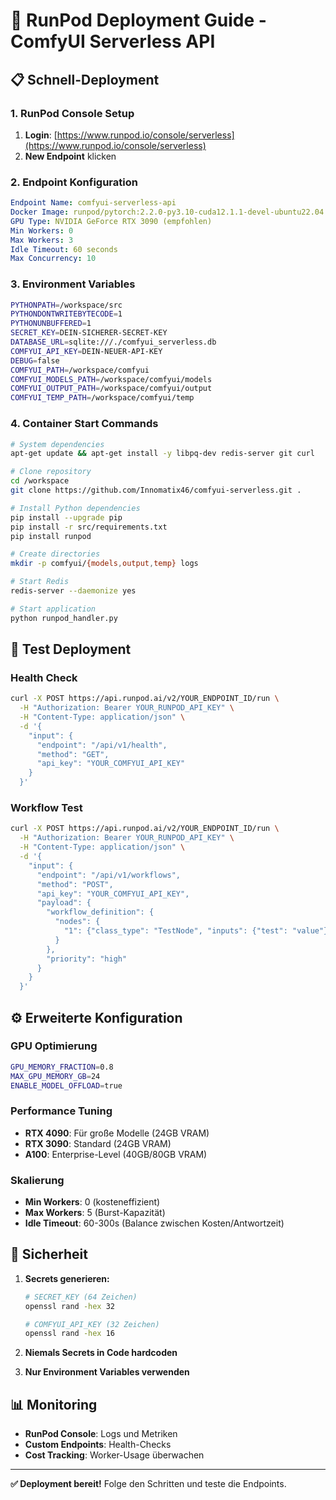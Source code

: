 # 🚀 RunPod Deployment Guide - ComfyUI Serverless API

## 📋 Schnell-Deployment

### 1. RunPod Console Setup

1. **Login**: [https://www.runpod.io/console/serverless](https://www.runpod.io/console/serverless)
2. **New Endpoint** klicken

### 2. Endpoint Konfiguration

```yaml
Endpoint Name: comfyui-serverless-api
Docker Image: runpod/pytorch:2.2.0-py3.10-cuda12.1.1-devel-ubuntu22.04
GPU Type: NVIDIA GeForce RTX 3090 (empfohlen)
Min Workers: 0
Max Workers: 3
Idle Timeout: 60 seconds
Max Concurrency: 10
```

### 3. Environment Variables

```bash
PYTHONPATH=/workspace/src
PYTHONDONTWRITEBYTECODE=1
PYTHONUNBUFFERED=1
SECRET_KEY=DEIN-SICHERER-SECRET-KEY
DATABASE_URL=sqlite:///./comfyui_serverless.db
COMFYUI_API_KEY=DEIN-NEUER-API-KEY
DEBUG=false
COMFYUI_PATH=/workspace/comfyui
COMFYUI_MODELS_PATH=/workspace/comfyui/models
COMFYUI_OUTPUT_PATH=/workspace/comfyui/output
COMFYUI_TEMP_PATH=/workspace/comfyui/temp
```

### 4. Container Start Commands

```bash
# System dependencies
apt-get update && apt-get install -y libpq-dev redis-server git curl

# Clone repository
cd /workspace
git clone https://github.com/Innomatix46/comfyui-serverless.git .

# Install Python dependencies
pip install --upgrade pip
pip install -r src/requirements.txt
pip install runpod

# Create directories
mkdir -p comfyui/{models,output,temp} logs

# Start Redis
redis-server --daemonize yes

# Start application
python runpod_handler.py
```

## 🧪 Test Deployment

### Health Check
```bash
curl -X POST https://api.runpod.ai/v2/YOUR_ENDPOINT_ID/run \
  -H "Authorization: Bearer YOUR_RUNPOD_API_KEY" \
  -H "Content-Type: application/json" \
  -d '{
    "input": {
      "endpoint": "/api/v1/health",
      "method": "GET",
      "api_key": "YOUR_COMFYUI_API_KEY"
    }
  }'
```

### Workflow Test
```bash
curl -X POST https://api.runpod.ai/v2/YOUR_ENDPOINT_ID/run \
  -H "Authorization: Bearer YOUR_RUNPOD_API_KEY" \
  -H "Content-Type: application/json" \
  -d '{
    "input": {
      "endpoint": "/api/v1/workflows",
      "method": "POST",
      "api_key": "YOUR_COMFYUI_API_KEY",
      "payload": {
        "workflow_definition": {
          "nodes": {
            "1": {"class_type": "TestNode", "inputs": {"test": "value"}}
          }
        },
        "priority": "high"
      }
    }
  }'
```

## ⚙️ Erweiterte Konfiguration

### GPU Optimierung
```bash
GPU_MEMORY_FRACTION=0.8
MAX_GPU_MEMORY_GB=24
ENABLE_MODEL_OFFLOAD=true
```

### Performance Tuning
- **RTX 4090**: Für große Modelle (24GB VRAM)
- **RTX 3090**: Standard (24GB VRAM)
- **A100**: Enterprise-Level (40GB/80GB VRAM)

### Skalierung
- **Min Workers**: 0 (kosteneffizient)
- **Max Workers**: 5 (Burst-Kapazität)
- **Idle Timeout**: 60-300s (Balance zwischen Kosten/Antwortzeit)

## 🔐 Sicherheit

1. **Secrets generieren:**
   ```bash
   # SECRET_KEY (64 Zeichen)
   openssl rand -hex 32
   
   # COMFYUI_API_KEY (32 Zeichen)  
   openssl rand -hex 16
   ```

2. **Niemals Secrets in Code hardcoden**
3. **Nur Environment Variables verwenden**

## 📊 Monitoring

- **RunPod Console**: Logs und Metriken
- **Custom Endpoints**: Health-Checks
- **Cost Tracking**: Worker-Usage überwachen

---
**✅ Deployment bereit!** Folge den Schritten und teste die Endpoints.